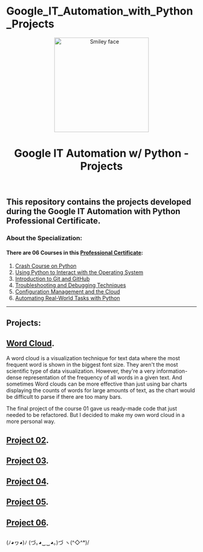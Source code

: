 # Google_IT_Automation_with_Python_Projects
<p align="center">
  <a href="https://github.com/marcoshsq/Google_IT_Automation_with_Python_Projects">
    <img src="https://upload.wikimedia.org/wikipedia/commons/thumb/0/0a/Python.svg/2048px-Python.svg.png" alt="Smiley face" height="250" width="250">
  </a>
</p>
  <h1 align="center">Google IT Automation w/ Python - Projects</h1>
</div>
<br>
 
## This repository contains the projects developed during the Google IT Automation with Python Professional Certificate.

### About the Specialization:

#### There are 06 Courses in this [Professional Certificate](https://www.coursera.org/professional-certificates/google-it-automation):

01. [Crash Course on Python](https://www.coursera.org/learn/python-crash-course?specialization=google-it-automation)
02. [Using Python to Interact with the Operating System](https://www.coursera.org/learn/python-operating-system?specialization=google-it-automation)
03. [Introduction to Git and GitHub](https://www.coursera.org/learn/introduction-git-github?specialization=google-it-automation)
04. [Troubleshooting and Debugging Techniques](https://www.coursera.org/learn/troubleshooting-debugging-techniques?specialization=google-it-automation)
05. [Configuration Management and the Cloud](https://www.coursera.org/learn/configuration-management-cloud?specialization=google-it-automation)
06. [Automating Real-World Tasks with Python](https://www.coursera.org/learn/automating-real-world-tasks-python?specialization=google-it-automation)

---

## Projects:

## [Word Cloud](https://github.com/marcoshsq/Google_IT_Automation_with_Python_Projects/tree/main/01.%20Word%20Cloud).

A word cloud is a visualization technique for text data where the most frequent word is shown in the biggest font size. They aren't the most scientific type of data visualization. However, they're a very information-dense representation of the frequency of all words in a given text. And sometimes Word clouds can be more effective than just using bar charts displaying the counts of words for large amounts of text, as the chart would be difficult to parse if there are too many bars.

The final project of the course 01 gave us ready-made code that just needed to be refactored. But I decided to make my own word cloud in a more personal way.

## [Project 02]().

## [Project 03]().

## [Project 04]().

## [Project 05]().

## [Project 06]().

##

(ﾉ◕ヮ◕)ﾉ (づ｡◕‿‿◕｡)づ ヽ(^◇^*)/
